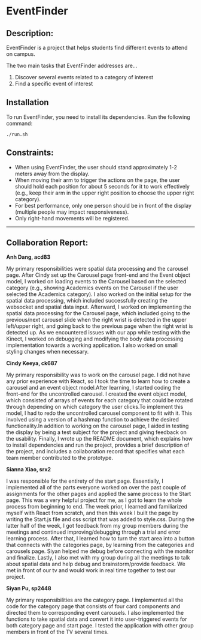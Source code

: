 # EventFinder

## Description:
EventFinder is a project that helps students find different events to attend on campus. 

The two main tasks that EventFinder addresses are...
1. Discover several events related to a category of interest
2. Find a specific event of interest

## Installation
To run EventFinder, you need to install its dependencies. Run the following command:
```
./run.sh
```

## Constraints:
- When using EventFinder, the user should stand approximately 1-2 meters away from the display. 
- When moving their arm to trigger the actions on the page, the user should hold each position for about 5 seconds for it to work effectively (e.g., keep their arm in the upper right position to choose the upper right category). 
- For best performance, only one person should be in front of the display (multiple people may impact responsiveness).
- Only right-hand movements will be registered.

***

## Collaboration Report:


**Anh Dang, acd83**

My primary responsibilities were spatial data processing and the carousel page. After Cindy set up the Carousel page front-end and the Event object model, I worked on loading events to the Carousel based on the selected category (e.g., showing Academics events on the Carousel if the user selected the Academics category). I also worked on the initial setup for the spatial data processing, which included successfully creating the websocket and spatial data input. Afterward, I worked on implementing the spatial data processing for the Carousel page, which included going to the previous/next carousel slide when the right wrist is detected in the upper left/upper right, and going back to the previous page when the right wrist is detected up. As we encountered issues with our app while testing with the Kinect, I worked on debugging and modifying the body data processing implementation towards a working application. I also worked on small styling changes when necessary.


**Cindy Keeya, ck687**

My primary responsibility was to work on the carousel page. I did not have any prior experience with React, so I took the time to learn how to create a carousel and an event object model.After learning, I started coding the front-end for the uncontrolled carousel. I created the event object model, which consisted of arrays of events for each category that could be rotated through depending on which category the user clicks.To implement this model, I had to redo the uncontrolled carousel component to fit with it. This involved using a version of a hashmap function to achieve the desired functionality.In addition to working on the carousel page, I aided in testing the display by being a test subject for the project and giving feedback on the usability. Finally, I wrote up the README document, which explains how to install dependencies and run the project, provides a brief description of the project, and includes a collaboration record that specifies what each team member contributed to the prototype.

**Sianna Xiao, srx2**

I was responsible for the entirety of the start page. Essentially, I implemented all of the parts everyone worked on over the past couple of assignments for the other pages and applied the same process to the Start page. This was a very helpful project for me, as I got to learn the whole process from beginning to end. The week prior, I learned and familiarized myself with React from scratch, and then this week I built the page by writing the Start.js file and css script that was added to style.css. During the latter half of the week, I got feedback from my group members during the meetings and continued improving/debugging through a trial and error learning process. After that, I learned how to turn the start area into a button that connects with the categories page, by learning from the categories and carousels page. Siyan helped me debug before connecting with the monitor and finalize. Lastly, I also met with my group during all the meetings to talk about spatial data and help debug and brainstorm/provide feedback. We met in front of our tv and would work in real time together to test our project. 

**Siyan Pu, sp2448**

My primary responsibilities are the category page. I implemented all the code for the category page that consists of four card components and directed them to corresponding event carousels. I also implemented the functions to take spatial data and convert it into user-triggered events for both category page and start page. I tested the application with other group members in front of the TV several times.

